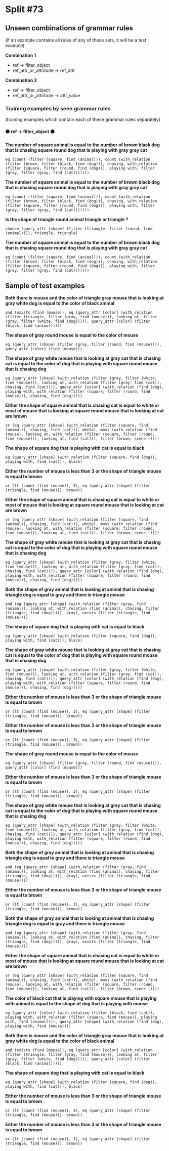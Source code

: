 # Split #73
## Unseen combinations of grammar rules
(if an example contains all rules of any of these sets, it will be a test example)

**Combination 1**
* ref -> filter_object
* ref_attr_or_attribute -> ref_attr

**Combination 2**
* ref -> filter_object
* ref_attr_or_attribute -> attr_value

### Training examples by seen grammar rules
(training examples which contain each of these grammar rules separately)
#### ⚫ ref -> filter_object ⚫
**The number of square animal is equal to the number of brown black dog that is chasing square round dog that is playing with gray gray cat**
 ```
eq (count (filter (square, find (animal))), count (with_relation (filter (brown, filter (black, find (dog))), chasing, with_relation (filter (square, filter (round, find (dog))), playing with, filter (gray, filter (gray, find (cat)))))))
```
**The number of square animal is equal to the number of brown black dog that is chasing square round dog that is playing with gray gray cat**
 ```
eq (count (filter (square, find (animal))), count (with_relation (filter (brown, filter (black, find (dog))), chasing, with_relation (filter (square, filter (round, find (dog))), playing with, filter (gray, filter (gray, find (cat)))))))
```
**Is the shape of triangle round animal triangle or triangle ?**
 ```
choose (query_attr [shape] (filter (triangle, filter (round, find (animal)))), triangle, triangle)
```
**The number of square animal is equal to the number of brown black dog that is chasing square round dog that is playing with gray gray cat**
 ```
eq (count (filter (square, find (animal))), count (with_relation (filter (brown, filter (black, find (dog))), chasing, with_relation (filter (square, filter (round, find (dog))), playing with, filter (gray, filter (gray, find (cat)))))))
```
## Sample of test examples
**Both there is mouse and the color of triangle gray mouse that is looking at gray white dog is equal to the color of black animal**
 ```
and (exists (find (mouse)), eq (query_attr [color] (with_relation (filter (triangle, filter (gray, find (mouse))), looking at, filter (gray, filter (white, find (dog))))), query_attr [color] (filter (black, find (animal)))))
```
**The shape of gray round mouse is equal to the color of mouse**
 ```
eq (query_attr [shape] (filter (gray, filter (round, find (mouse)))), query_attr [color] (find (mouse)))
```
**The shape of gray white mouse that is looking at gray cat that is chasing cat is equal to the color of dog that is playing with square round mouse that is chasing dog**
 ```
eq (query_attr [shape] (with_relation (filter (gray, filter (white, find (mouse))), looking at, with_relation (filter (gray, find (cat)), chasing, find (cat)))), query_attr [color] (with_relation (find (dog), playing with, with_relation (filter (square, filter (round, find (mouse))), chasing, find (dog)))))
```
**Either the shape of square animal that is chasing cat is equal to white or most of mouse that is looking at square round mouse that is looking at cat are brown**
 ```
or (eq (query_attr [shape] (with_relation (filter (square, find (animal)), chasing, find (cat))), white), most (with_relation (find (mouse), looking at, with_relation (filter (square, filter (round, find (mouse))), looking at, find (cat))), filter (brown, scene ())))
```
**The shape of square dog that is playing with cat is equal to black**
 ```
eq (query_attr [shape] (with_relation (filter (square, find (dog)), playing with, find (cat))), black)
```
**Either the number of mouse is less than 3 or the shape of triangle mouse is equal to brown**
 ```
or (lt (count (find (mouse)), 3), eq (query_attr [shape] (filter (triangle, find (mouse))), brown))
```
**Either the shape of square animal that is chasing cat is equal to white or most of mouse that is looking at square round mouse that is looking at cat are brown**
 ```
or (eq (query_attr [shape] (with_relation (filter (square, find (animal)), chasing, find (cat))), white), most (with_relation (find (mouse), looking at, with_relation (filter (square, filter (round, find (mouse))), looking at, find (cat))), filter (brown, scene ())))
```
**The shape of gray white mouse that is looking at gray cat that is chasing cat is equal to the color of dog that is playing with square round mouse that is chasing dog**
 ```
eq (query_attr [shape] (with_relation (filter (gray, filter (white, find (mouse))), looking at, with_relation (filter (gray, find (cat)), chasing, find (cat)))), query_attr [color] (with_relation (find (dog), playing with, with_relation (filter (square, filter (round, find (mouse))), chasing, find (dog)))))
```
**Both the shape of gray animal that is looking at animal that is chasing triangle dog is equal to gray and there is triangle mouse**
 ```
and (eq (query_attr [shape] (with_relation (filter (gray, find (animal)), looking at, with_relation (find (animal), chasing, filter (triangle, find (dog))))), gray), exists (filter (triangle, find (mouse))))
```
**The shape of square dog that is playing with cat is equal to black**
 ```
eq (query_attr [shape] (with_relation (filter (square, find (dog)), playing with, find (cat))), black)
```
**The shape of gray white mouse that is looking at gray cat that is chasing cat is equal to the color of dog that is playing with square round mouse that is chasing dog**
 ```
eq (query_attr [shape] (with_relation (filter (gray, filter (white, find (mouse))), looking at, with_relation (filter (gray, find (cat)), chasing, find (cat)))), query_attr [color] (with_relation (find (dog), playing with, with_relation (filter (square, filter (round, find (mouse))), chasing, find (dog)))))
```
**Either the number of mouse is less than 3 or the shape of triangle mouse is equal to brown**
 ```
or (lt (count (find (mouse)), 3), eq (query_attr [shape] (filter (triangle, find (mouse))), brown))
```
**Either the number of mouse is less than 3 or the shape of triangle mouse is equal to brown**
 ```
or (lt (count (find (mouse)), 3), eq (query_attr [shape] (filter (triangle, find (mouse))), brown))
```
**The shape of gray round mouse is equal to the color of mouse**
 ```
eq (query_attr [shape] (filter (gray, filter (round, find (mouse)))), query_attr [color] (find (mouse)))
```
**Either the number of mouse is less than 3 or the shape of triangle mouse is equal to brown**
 ```
or (lt (count (find (mouse)), 3), eq (query_attr [shape] (filter (triangle, find (mouse))), brown))
```
**The shape of gray white mouse that is looking at gray cat that is chasing cat is equal to the color of dog that is playing with square round mouse that is chasing dog**
 ```
eq (query_attr [shape] (with_relation (filter (gray, filter (white, find (mouse))), looking at, with_relation (filter (gray, find (cat)), chasing, find (cat)))), query_attr [color] (with_relation (find (dog), playing with, with_relation (filter (square, filter (round, find (mouse))), chasing, find (dog)))))
```
**Both the shape of gray animal that is looking at animal that is chasing triangle dog is equal to gray and there is triangle mouse**
 ```
and (eq (query_attr [shape] (with_relation (filter (gray, find (animal)), looking at, with_relation (find (animal), chasing, filter (triangle, find (dog))))), gray), exists (filter (triangle, find (mouse))))
```
**Either the number of mouse is less than 3 or the shape of triangle mouse is equal to brown**
 ```
or (lt (count (find (mouse)), 3), eq (query_attr [shape] (filter (triangle, find (mouse))), brown))
```
**Both the shape of gray animal that is looking at animal that is chasing triangle dog is equal to gray and there is triangle mouse**
 ```
and (eq (query_attr [shape] (with_relation (filter (gray, find (animal)), looking at, with_relation (find (animal), chasing, filter (triangle, find (dog))))), gray), exists (filter (triangle, find (mouse))))
```
**Either the shape of square animal that is chasing cat is equal to white or most of mouse that is looking at square round mouse that is looking at cat are brown**
 ```
or (eq (query_attr [shape] (with_relation (filter (square, find (animal)), chasing, find (cat))), white), most (with_relation (find (mouse), looking at, with_relation (filter (square, filter (round, find (mouse))), looking at, find (cat))), filter (brown, scene ())))
```
**The color of black cat that is playing with square mouse that is playing with animal is equal to the shape of dog that is playing with mouse**
 ```
eq (query_attr [color] (with_relation (filter (black, find (cat)), playing with, with_relation (filter (square, find (mouse)), playing with, find (animal)))), query_attr [shape] (with_relation (find (dog), playing with, find (mouse))))
```
**Both there is mouse and the color of triangle gray mouse that is looking at gray white dog is equal to the color of black animal**
 ```
and (exists (find (mouse)), eq (query_attr [color] (with_relation (filter (triangle, filter (gray, find (mouse))), looking at, filter (gray, filter (white, find (dog))))), query_attr [color] (filter (black, find (animal)))))
```
**The shape of square dog that is playing with cat is equal to black**
 ```
eq (query_attr [shape] (with_relation (filter (square, find (dog)), playing with, find (cat))), black)
```
**Either the number of mouse is less than 3 or the shape of triangle mouse is equal to brown**
 ```
or (lt (count (find (mouse)), 3), eq (query_attr [shape] (filter (triangle, find (mouse))), brown))
```
**Either the number of mouse is less than 3 or the shape of triangle mouse is equal to brown**
 ```
or (lt (count (find (mouse)), 3), eq (query_attr [shape] (filter (triangle, find (mouse))), brown))
```